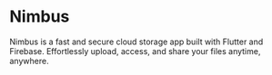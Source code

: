 # Nimbus
Nimbus is a fast and secure cloud storage app built with Flutter and Firebase. Effortlessly upload, access, and share your files anytime, anywhere.
